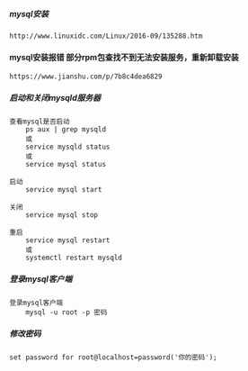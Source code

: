 ##### mysql安装 
    http://www.linuxidc.com/Linux/2016-09/135288.htm
    
#### mysql安装报错 部分rpm包查找不到无法安装服务，重新卸载安装
    https://www.jianshu.com/p/7b8c4dea6829

##### 启动和关闭mysqld服务器
    查看mysql是否启动
        ps aux | grep mysqld
        或  
        service mysqld status
        或
        service mysql status
    
    启动
        service mysql start
    
    关闭
        service mysql stop
        
    重启
        service mysql restart
        或
        systemctl restart mysqld
        
    
##### 登录mysql客户端
    登录mysql客户端
        mysql -u root -p 密码
    
##### 修改密码
    set password for root@localhost=password('你的密码');